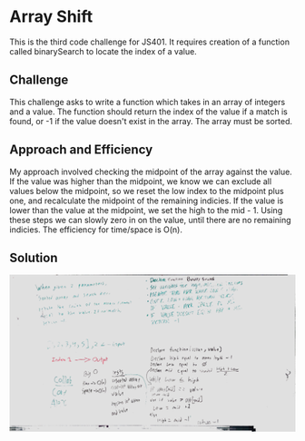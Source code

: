 # Array Shift
This is the third code challenge for JS401.  It requires creation of a function called binarySearch to locate the index of a value.

## Challenge
This challenge asks to write a function which takes in an array of integers and a value. The function should return the index of the value if a match is found, or -1 if the value doesn't exist in the array. The array must be sorted.

## Approach and Efficiency
My approach involved checking the midpoint of the array against the value.  If the value was higher than the midpoint, we know we can exclude all values below the midpoint, so we reset the low index to the midpoint plus one, and recalculate the midpoint of the remaining indicies. If the value is lower than the value at the midpoint, we set the high to the mid - 1.  Using these steps we can slowly zero in on the value, until there are no remaining indicies. The efficiency for time/space is O(n).

## Solution
![alt text](https://github.com/cory0s/data-structures-and-algorithms/blob/master/assets/array-binary-search.JPG)
